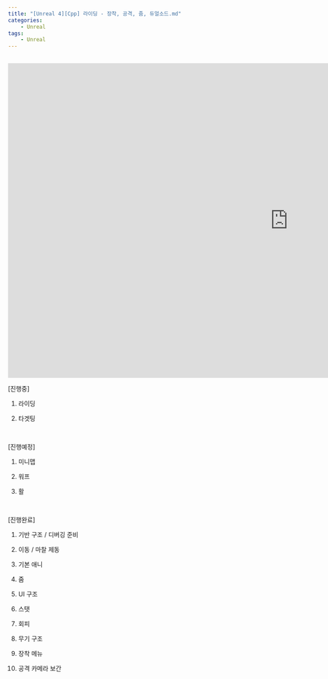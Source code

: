 ```yaml
---
title: "[Unreal 4][Cpp] 라이딩 - 장착, 공격, 줌, 듀얼소드.md"
categories:
    - Unreal
tags:
    - Unreal
---
```


<br>
<iframe width="1280" height="720" src="https://www.youtube.com/embed/70uFP8NHGJI" title="YouTube video player" frameborder="0" allow="accelerometer; autoplay; clipboard-write; encrypted-media; gyroscope; picture-in-picture" allowfullscreen></iframe>

<br>

[진행중]

1. 라이딩

2. 타겟팅

​

[진행예정] 

1. 미니맵

2. 워프

3. 활

​

[진행완료]

1. 기반 구조 / 디버깅 준비

2. 이동 / 마찰 제동

3. 기본 애니

4. 줌

5. UI 구조

6. 스탯

7. 회피

8. 무기 구조

9. 장착 메뉴

10. 공격 카메라 보간